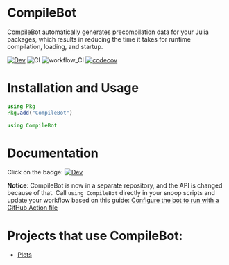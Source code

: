 # CompileBot

CompileBot automatically generates precompilation data for your Julia packages, which results in reducing the time it takes for runtime compilation, loading, and startup.

[![Dev](https://img.shields.io/badge/docs-dev-blue.svg)](https://aminya.github.io/CompileBot.jl/dev)
![CI](https://github.com/aminya/CompileBot.jl/workflows/CI/badge.svg)
![workflow_CI](https://github.com/aminya/CompileBot.jl/workflows/workflow_CI/badge.svg)
[![codecov](https://codecov.io/gh/aminya/CompileBot.jl/branch/master/graph/badge.svg)](https://codecov.io/gh/aminya/CompileBot.jl)

# Installation and Usage
```julia
using Pkg
Pkg.add("CompileBot")
```
```julia
using CompileBot
```

# Documentation
Click on the badge: [![Dev](https://img.shields.io/badge/docs-dev-blue.svg)](https://aminya.github.io/CompileBot.jl/dev)

**Notice**: CompileBot is now in a separate repository, and the API is changed because of that. Call `using CompileBot` directly in your snoop scripts and update your workflow based on this guide: [Configure the bot to run with a GitHub Action file]( https://aminya.github.io/CompileBot.jl/dev/#Configure-the-bot-to-run-with-a-GitHub-Action-file-1)


# Projects that use CompileBot:
- [Plots](https://github.com/JuliaPlots/Plots.jl)
